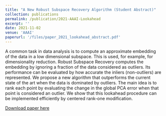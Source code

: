 ```yaml
---
title: "A New Robust Subspace Recovery Algorithm (Student Abstract)"
collection: publications
permalink: /publication/2021-AAAI-Lookahead
excerpt: ''
date: 2021-11-02
venue: 'AAAI'
paperurl: '/files/paper_2021_lookahead_abstract.pdf'
---
```

A common task in data analysis is to compute an approximate embedding of the data in a low dimensional subspace. This is used, for example, for dimensionality reduction. Robust Subspace Recovery computes the embedding by ignoring a fraction of the data considered as outliers. Its performance can be evaluated by how accurate the inliers (non-outliers) are represented. We propose a new algorithm that outperforms the current state of the art when the data is dominated by outliers. The main idea is to rank each point by evaluating the change in the global PCA error when that point is considered an outlier. We show that this lookahead procedure can be implemented efficiently by centered rank-one modification.

[Download paper here](/files/paper_2021_lookahead_abstract.pdf)
